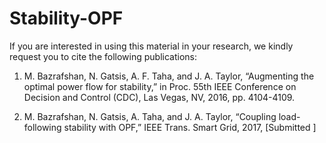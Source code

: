 # Stability-OPF

 If you are interested in using this material in your research, we kindly request you to cite the following publications:

1) M. Bazrafshan, N. Gatsis, A. F. Taha, and J. A. Taylor, “Augmenting the optimal power flow for stability,” in Proc. 55th IEEE Conference on Decision and Control (CDC), Las Vegas, NV, 2016, pp. 4104-4109.

2) M. Bazrafshan, N. Gatsis, A. Taha,  and J. A. Taylor, “Coupling load-following stability with OPF,” IEEE Trans. Smart Grid, 2017, [Submitted ]
